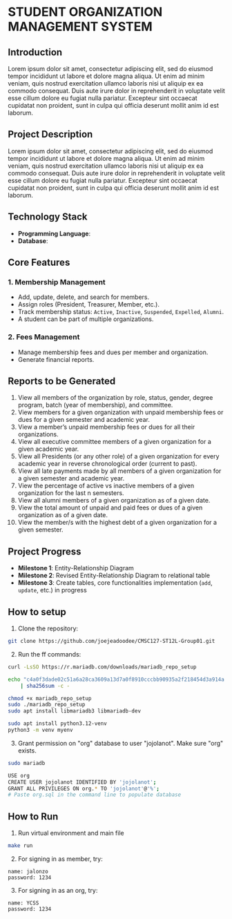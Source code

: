 # STUDENT ORGANIZATION MANAGEMENT SYSTEM

## Introduction
Lorem ipsum dolor sit amet, consectetur adipiscing elit, sed do eiusmod tempor incididunt ut labore et dolore magna aliqua. Ut enim ad minim veniam, quis nostrud exercitation ullamco laboris nisi ut aliquip ex ea commodo consequat. Duis aute irure dolor in reprehenderit in voluptate velit esse cillum dolore eu fugiat nulla pariatur. Excepteur sint occaecat cupidatat non proident, sunt in culpa qui officia deserunt mollit anim id est laborum.


## Project Description
Lorem ipsum dolor sit amet, consectetur adipiscing elit, sed do eiusmod tempor incididunt ut labore et dolore magna aliqua. Ut enim ad minim veniam, quis nostrud exercitation ullamco laboris nisi ut aliquip ex ea commodo consequat. Duis aute irure dolor in reprehenderit in voluptate velit esse cillum dolore eu fugiat nulla pariatur. Excepteur sint occaecat cupidatat non proident, sunt in culpa qui officia deserunt mollit anim id est laborum.

## Technology Stack
- **Programming Language**:
- **Database**:

## Core Features
### 1. Membership Management
- Add, update, delete, and search for members.
- Assign roles (President, Treasurer, Member, etc.).
- Track membership status: `Active`, `Inactive`, `Suspended`, `Expelled`, `Alumni`.
- A student can be part of multiple organizations.

### 2. Fees Management
- Manage membership fees and dues per member and organization.
- Generate financial reports.

## Reports to be Generated

1. View all members of the organization by role, status, gender, degree program, batch (year of membership), and committee. 
2. View members for a given organization with unpaid membership fees or dues for a given semester and academic year.
3. View a member’s unpaid membership fees or dues for all their organizations.
4. View all executive committee members of a given organization for a given academic year.
5. View all Presidents (or any other role) of a given organization for every academic year in reverse chronological order (current to past).
6. View all late payments made by all members of a given organization for a given semester and academic year.
7. View the percentage of active vs inactive members of a given organization for the last n semesters. 
8. View all alumni members of a given organization as of a given date.
9. View the total amount of unpaid and paid fees or dues of a given organization as of a given date.
10. View the member/s with the highest debt of a given organization for a given semester.

## Project Progress

- **Milestone 1**: Entity-Relationship Diagram 
- **Milestone 2**: Revised Entity-Relationship Diagram to relational table 
- **Milestone 3**: Create tables, core functionalities implementation (`add`, `update`, etc.) in progress

## How to setup
1. Clone the repository:
```bash
git clone https://github.com/joejeadoodee/CMSC127-ST12L-Group01.git
```

2. Run the ff commands:
```bash
curl -LsSO https://r.mariadb.com/downloads/mariadb_repo_setup

echo "c4a0f3dade02c51a6a28ca3609a13d7a0f8910cccbb90935a2f218454d3a914a  mariadb_repo_setup" \
    | sha256sum -c -

chmod +x mariadb_repo_setup
sudo ./mariadb_repo_setup
sudo apt install libmariadb3 libmariadb-dev

sudo apt install python3.12-venv
python3 -m venv myenv
``` 

3. Grant permission on "org" database to user "jojolanot". Make sure "org" exists.
```bash
sudo mariadb

USE org
CREATE USER jojolanot IDENTIFIED BY 'jojolanot';
GRANT ALL PRIVILEGES ON org.* TO 'jojolanot'@'%';
# Paste org.sql in the command line to populate database
```


## How to Run
1. Run virtual environment and main file
```bash
make run
```

2. For signing in as member, try:
```
name: jalonzo
password: 1234
```
3. For signing in as an org, try:
```
name: YCSS
password: 1234
```
